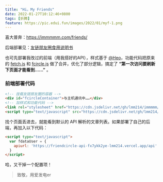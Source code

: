 ```yaml
---
title: "Hi，My Friends"
date: 2022-01-27T10:12:46+0800
tags: [折腾]
feature: https://pic.edui.fun/images/2022/01/myf-1.png
---
```


喜大普奔：<https://immmmm.com/friends/>

后端部署见：[友链朋友圈食用说明书](https://noionion.top/47095.html) 

也可先部署我改过的前端（用我搭好的API），样式基于 [@Heo](https://blog.zhheo.com/)，功能代码把原来的 [fetch.js](https://cdn.jsdelivr.net/gh/Rock-Candy-Tea/hexo-friendcircle-demo@main/js/fetch.js) 和 [fcircle.js](https://cdn.jsdelivr.net/gh/Rock-Candy-Tea/hexo-friendcircle-demo@main/js/fcircle.js) 做了合并，优化了部分逻辑，搞定了 **“第一次访问要刷新下页面才能看到……”** 。

<!--more-->

### 前端部署代码

```html
<!-- 挂载友链朋友圈的容器 -->
<div id="fcircleContainer">与主机通讯中……</div>
<!-- 加样式和功能代码 -->
<link rel="stylesheet" href="https://cdn.jsdelivr.net/gh/lmm214/immmmm/themes/hello-friend/static/fcircle-lmm.css">
<script type="text/javascript" src="https://cdn.jsdelivr.net/gh/lmm214/immmmm/themes/hello-friend/static/fcircle-lmm.js"></script>
```

找个页面丢进去，就能看到默认的 API 解析的文章列表。如果部署了自己的后端，再加入以下代码：

```html
<script type="text/javascript">
  var fdataUser = {
    apiurl: 'https://friendcircle-api-fx7ykk2ye-lmm214.vercel.app/api'
  }
</script>
```

哈，又干掉一个配置项！

> 致敬，用爱发电er
